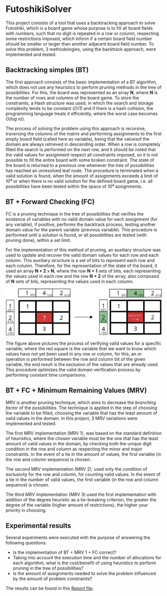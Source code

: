 # FutoshikiSolver

This project consists of a tool that uses a backtracking approach to solve Futoshiki,
which is a board game whose purpose is to fill all board fields with numbers, such that no digit is repeated in a row or column,
respecting some restrictions imposed, which inform if a certain board field number should be smaller or larger than another adjacent board field number.
To solve this problem, 3 methodologies, using the backtrack approach, were implemented and tested.

## Backtracking simples (BT)

The first approach consists of the basic implementation of a BT algorithm,
which does not use any heuristics to perform pruning methods in the tree of possibilities.
For this, the board was represented as an array **N**, where **N** is the number of rows
and columns of the board game.
To store the constraints, a Hash structure was used, in which the search and storage
complexity tends to be constant (*O(1)* and if there is a hash collision,
the programming language treats it efficiently, where the worst case becomes *O(log n)*).

The process of solving the problem using this approach is recursive,
traversing the columns of the matrix and performing assignments to the first empty board field (called here as variable),
being that the values ​​of the domain are always retrieved in descending order.
When a row is completely filled the search is performed on the next row,
and it should be noted that the valid values ​​for assignment respect all constraints imposed,
so it is not possible to fill the entire board with some broken constraint.
The state of the board is returned to a previous one whenever the tree of possibilities has
reached an unresolved leaf node. The procedure is terminated when a valid solution is found,
when the amount of assignments exceeds a limit of *10⁶* or when there is no valid solution
for the defined board game, i.e. all possibilities have been tested within the space of
*10⁶* assignments.

## BT + Forward Checking (FC)
FC is a pruning technique in the tree of possibilities that verifies the existence of 
variables with no valid domain value for each assignment (for any variable), if positive, 
performs the backtrack process, testing another domain value for the parent variable 
(previous variable). This procedure is performed until a solution is found, 
or all possibilities are tested (with pruning done), within a set limit.

For the implementation of this method of pruning, an auxiliary structure was used to update 
and recover the valid domain values ​​for each row and each column. 
This auxiliary structure is a set of bits to represent each row and each column. 
Therefore, for the representation of the state of the board, it used an 
array **N + 2** x **N**, where the row **N + 1** sets of bits, 
each representing the values ​​used in each row and the row **N + 2** of the array, 
also composed of **N** sets of bits, representing the values ​​used in each column.

![alt text](/latex/images/bitmask.png "Auxiliary structure working with bits for retrieval of valid values in the row and column.")

The figure above pictures the process of verifying valid values for a specific variable, 
where the red square is the variable that we want to know which values have not yet been used in any row or column, 
for this, an *or* operation is performed between the row and column bit of the given variable, 
the end result is the exclusion of the values that are already used. This procedure optimizes 
the valid domain verification process by performing constant time comparisons.

## BT + FC + Minimum Remaining Values (MRV)

MRV is another pruning technique, which aims to decrease the *branching factor* of the
possibilities. The technique is applied in the step of choosing the variable to be filled,
choosing the variable that has the least amount of valid values ​​in the domain.
In this project, 3 MRV variations were implemented and tested.

The first MRV implementation (MRV 1), was based on the standard definition of heuristics,
where the chosen variable must be the one that has the least amount of valid values ​​in the
domain, by checking both the unique digit condition in the row and column as
respecting the minor and major constraints. In the event of a tie in the amount of
values, the first variable (in the row and column sequence) is chosen.

The second MRV implementation (MRV 2), used only the condition of exclusivity
for the row and column, for counting valid values. In the event of a tie in the
number of valid values, the first variable (in the row and column sequence) is chosen.

The third MRV implementation (MRV 3) used the first implementation with addition
of the degree heuristic as a tie-breaking criterion, the greater the degree of the 
variable (higher amount of restrictions), the higher your priority in choosing.

## Experimental results

Several experiments were executed with the purpose of answering the following questions:
* Is the implementation of BT + MRV 1 + FC correct?
* Taking into account the execution time and the number 
of allocations for each algorithm, what is the cost/benefit of using heuristics 
to perform pruning in the tree of possibilities?
* Is the amount of assignments needed to solve the problem influenced by the 
amount of problem constraints?

The results can be found in this [Report file](/latex/futoshiki_report.pdf).

